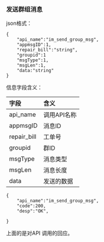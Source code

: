 ### 发送群组消息

json格式：

```
{
    "api_name":"im_send_group_msg",
    "appmsgID":1,
    "repair_bill":"string",
    "groupid":1
    "msgType":1,
    "msgLen":1,
    "data:"string"
}
```

信息字段含义：

| 字段 | 含义 |
| :--- | :--- |
| api\_name | 调用API名称 |
| appmsgID | 消息ID |
| repair\_bill | 工单号 |
| groupid | 群ID |
| msgType | 消息类型 |
| msgLen | 消息长度 |
| data | 发送的数据 |

```
{
    "api_name":"im_send_group_msg",
    "code":200,
    "desp":"OK",

}
```

上面的是对API 调用的回应。

